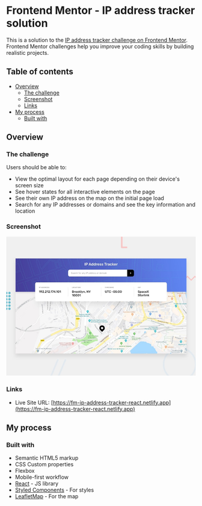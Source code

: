 # Frontend Mentor - IP address tracker solution

This is a solution to the [IP address tracker challenge on Frontend Mentor](https://www.frontendmentor.io/challenges/ip-address-tracker-I8-0yYAH0). Frontend Mentor challenges help you improve your coding skills by building realistic projects. 

## Table of contents

- [Overview](#overview)
  - [The challenge](#the-challenge)
  - [Screenshot](#screenshot)
  - [Links](#links)
- [My process](#my-process)
  - [Built with](#built-with)

## Overview

### The challenge

Users should be able to:

- View the optimal layout for each page depending on their device's screen size
- See hover states for all interactive elements on the page
- See their own IP address on the map on the initial page load
- Search for any IP addresses or domains and see the key information and location

### Screenshot

![](./design/desktop-preview.jpg)

### Links

- Live Site URL: [https://fm-ip-address-tracker-react.netlify.app](https://fm-ip-address-tracker-react.netlify.app)

## My process

### Built with

- Semantic HTML5 markup
- CSS Custom properties
- Flexbox
- Mobile-first workflow
- [React](https://reactjs.org/) - JS library
- [Styled Components](https://styled-components.com/) - For styles
- [LeafletMap](https://leafletjs.com/) - For the map
